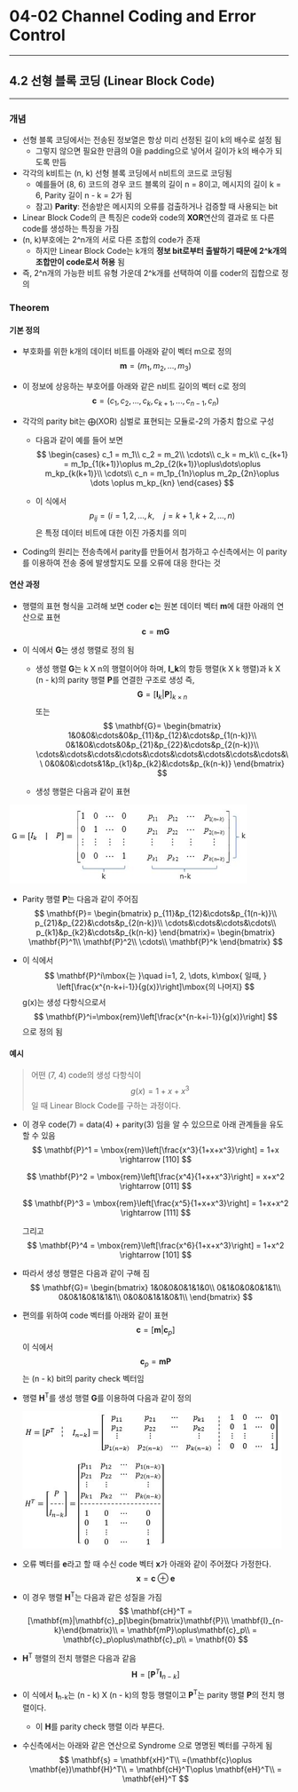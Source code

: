 # 04-02 Channel Coding and Error Control

---

## 4.2 선형 블록 코딩 (Linear Block Code)

---

### 개념

- 선형 블록 코딩에서는 전송된 정보열은 항상 미리 선정된 길이 k의 배수로 설정 됨
  - 그렇지 않으면 필요한 만큼의 0을 padding으로 넣어서 길이가 k의 배수가 되도록 만듬
- 각각의 k비트는 (n, k) 선형 블록 코딩에서 n비트의 코드로 코딩됨
  - 예를들어 (8, 6) 코드의 경우 코드 블록의 길이 n = 8이고, 메시지의 길이 k = 6, Parity 길이 n - k = 2가 됨
  - 참고) **Parity**: 전송받은 메시지의 오류를 검출하거나 검증할 때 사용되는 bit
- Linear Block Code의 큰 특징은 code와 code의 **XOR**연산의 결과로 또 다른 code를 생성하는 특징을 가짐
- (n, k)부호에는 2^n개의 서로 다른 조합의 code가 존재
  - 하지만 Linear Block Code는 k개의 **정보 bit로부터 출발하기 때문에 2^k개의 조합만이 code로서 허용** 됨
- 즉, 2^n개의 가능한 비트 유형 가운데 2^k개를 선택하여 이를 coder의 집합으로 정의



### Theorem

#### 기본 정의

- 부호화를 위한 k개의 데이터 비트를 아래와 같이 벡터 m으로 정의
  $$
  \mathbf{m}=(m_1, m_2, ... , m_3)
  $$

- 이 정보에 상응하는 부호어를 아래와 같은 n비트 길이의 벡터 c로 정의
  $$
  \mathbf{c}=(c_1, c_2, ... , c_k, c_{k+1}, ... , c_{n-1}, c_n)
  $$

- 각각의 parity bit는 ⨁(XOR) 심벌로 표현되는 모듈로-2의 가중치 합으로 구성

  - 다음과 같이 예를 들어 보면
    $$
    \begin{cases}
    c_1 = m_1\\
    c_2 = m_2\\
    \cdots\\
    c_k = m_k\\
    c_{k+1} = m_1p_{1(k+1)}\oplus m_2p_{2(k+1)}\oplus\dots\oplus m_kp_{k(k+1)}\\
    \cdots\\
    c_n = m_1p_{1n}\oplus m_2p_{2n}\oplus \dots \oplus m_kp_{kn}
    \end{cases}
    $$

  - 이 식에서
    $$
    p_{ij}=(i=1,2,\dots,k,\quad j=k+1, k+2, \dots, n)
    $$
    은 특정 데이터 비트에 대한 이진 가중치를 의미

- Coding의 원리는 전송측에서 parity를 만들어서 첨가하고 수신측에서는 이 parity를 이용하여 전송 중에 발생할지도 모를 오류에 대응 한다는 것

#### 연산 과정

- 행렬의 표현 형식을 고려해 보면 coder **c**는 원본 데이터 벡터 **m**에 대한 아래의 연산으로 표현
  $$
  \mathbf{c}=\mathbf{mG}
  $$

- 이 식에서 **G**는 생성 행렬로 정의 됨

  - 생성 행렬 **G**는 k X n의 행렬이어야 하며, **I_k**의 항등 행렬(k X k 행렬)과 k X (n - k)의 parity 행렬 **P**를 연결한 구조로 생성 즉,
    $$
    \mathbf{G}=[\mathbf{I}_k|\mathbf{P}]_{k \times n}
    $$
    또는
    $$
    \mathbf{G}=
    \begin{bmatrix}
    1&0&0&\cdots&0&p_{11}&p_{12}&\cdots&p_{1(n-k)}\\
    0&1&0&\cdots&0&p_{21}&p_{22}&\cdots&p_{2(n-k)}\\
    \cdots&\cdots&\cdots&\cdots&\cdots&\cdots&\cdots&\cdots&\cdots&\\
    0&0&0&\cdots&1&p_{k1}&p_{k2}&\cdots&p_{k(n-k)}
    \end{bmatrix}
    $$
    

  - 생성 행렬은 다음과 같이 표현

![생성 행렬의 표현 방법](./assets_04/iamges/Chapter04_03.png)

- Parity 행렬 **P**는 다음과 같이 주어짐
  $$
  \mathbf{P}=
  \begin{bmatrix}
  p_{11}&p_{12}&\cdots&p_{1(n-k)}\\
  p_{21}&p_{22}&\cdots&p_{2(n-k)}\\
  \cdots&\cdots&\cdots&\cdots\\
  p_{k1}&p_{k2}&\cdots&p_{k(n-k)}
  \end{bmatrix}=
  \begin{bmatrix}
  \mathbf{P}^1\\
  \mathbf{P}^2\\
  \cdots\\
  \mathbf{P}^k
  \end{bmatrix}
  $$

- 이 식에서
  $$
  \mathbf{P}^i\mbox{는 }\quad i=1, 2, \dots, k\mbox{ 일때, } \left[\frac{x^{n-k+i-1}}{g(x)}\right]\mbox{의 나머지}
  $$
  g(x)는 생성 다항식으로서
  $$
  \mathbf{P}^i=\mbox{rem}\left[\frac{x^{n-k+i-1}}{g(x)}\right]
  $$
  으로 정의 됨

#### 예시

>어떤 (7, 4) code의 생성 다항식이
>$$
>g(x)=1+x+x^3
>$$
>일 때 Linear Block Code를 구하는 과정이다.

- 이 경우 code(7) = data(4) + parity(3) 임을 알 수 있으므로 아래 관계들을 유도할 수 있음
  $$
  \mathbf{P}^1 = \mbox{rem}\left[\frac{x^3}{1+x+x^3}\right] = 1+x \rightarrow [110]
  $$

  $$
  \mathbf{P}^2 = \mbox{rem}\left[\frac{x^4}{1+x+x^3}\right] = x+x^2 \rightarrow [011]
  $$

  $$
  \mathbf{P}^3 = \mbox{rem}\left[\frac{x^5}{1+x+x^3}\right] = 1+x+x^2 \rightarrow [111]
  $$

  그리고
  $$
  \mathbf{P}^4 = \mbox{rem}\left[\frac{x^6}{1+x+x^3}\right] = 1+x^2 \rightarrow [101]
  $$

- 따라서 생성 행렬은 다음과 같이 구해 짐
  $$
  \mathbf{G}=
  \begin{bmatrix}
  1&0&0&0&1&1&0\\
  0&1&0&0&0&1&1\\
  0&0&1&0&1&1&1\\
  0&0&0&1&1&0&1\\
  \end{bmatrix}
  $$

- 편의를 위하여 code 벡터를 아래와 같이 표현
  $$
  \mathbf{c}=[\mathbf{m}|\mathbf{c}_p]
  $$
  이 식에서
  $$
  \mathbf{c}_p=\mathbf{mP}
  $$
  는 (n - k) bit의 parity check 벡터임

- 행렬 **H**<sup>T</sup>를 생성 행렬 **G**를 이용하여 다음과 같이 정의

  ![](./assets_04/iamges/Chapter04_04.png)

- 오류 벡터를 **e**라고 할 때 수신 code 벡터 **x**가 아래와 같이 주어졌다 가정한다.
  $$
  \mathbf{x}=\mathbf{c}\oplus\mathbf{e}
  $$

- 이 경우 행렬 **H**<sup>T</sup>는 다음과 같은 성질을 가짐
  $$
  \mathbf{cH}^T = [\mathbf{m}|\mathbf{c}_p]\begin{bmatrix}\mathbf{P}\\ \mathbf{I}_{n-k}\end{bmatrix}\\
  = \mathbf{mP}\oplus\mathbf{c}_p\\
  = \mathbf{c}_p\oplus\mathbf{c}_p\\
  = \mathbf{0}
  $$

- **H**<sup>T</sup> 행렬의 전치 행렬은 다음과 같음
  $$
  \mathbf{H}=[\mathbf{P}^T\mathbf{I}_{n-k}]
  $$

- 이 식에서 **I**<sub>n-k</sub>는 (n - k) X (n - k)의 항등 행렬이고 **P**<sup>T</sup>는 parity 행렬 **P**의 전치 행렬이다.

  - 이 **H**를 parity check 행렬 이라 부른다.

- 수신측에서는 아래와 같은 연산으로 Syndrome 으로 명명된 벡터를 구하게 됨
  $$
  \mathbf{s} = \mathbf{xH}^T\\
  =(\mathbf{c}\oplus \mathbf{e})\mathbf{H}^T\\
  = \mathbf{cH}^T\oplus \mathbf{eH}^T\\
  = \mathbf{eH}^T
  $$
  

